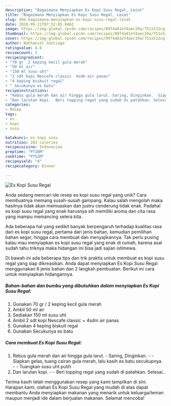 ```yaml
---
description: "Bagaimana Menyiapkan Es Kopi Susu Regal, Lezat"
title: "Bagaimana Menyiapkan Es Kopi Susu Regal, Lezat"
slug: 494-bagaimana-menyiapkan-es-kopi-susu-regal-lezat
date: 2020-09-21T07:52:05.846Z
image: https://img-global.cpcdn.com/recipes/09f4a81ef4aec19a/751x532cq70/es-kopi-susu-regal-foto-resep-utama.jpg
thumbnail: https://img-global.cpcdn.com/recipes/09f4a81ef4aec19a/751x532cq70/es-kopi-susu-regal-foto-resep-utama.jpg
cover: https://img-global.cpcdn.com/recipes/09f4a81ef4aec19a/751x532cq70/es-kopi-susu-regal-foto-resep-utama.jpg
author: Nathaniel Santiago
ratingvalue: 4.6
reviewcount: 3
recipeingredient:
- "70 gr  2 keping kecil gula merah"
- "50 ml air"
- "150 ml susu uht"
- "2 sdt kopi Nescafe classic  4sdm air panas"
- "4 keping biskuit regal"
- " Secukunya es batu"
recipeinstructions:
- "Rebus gula merah dan air hingga gula larut. Saring, Dinginkan.  Siapkan gelas, tuang cairan gula merah, lalu kasih es batu secukupnya.  Tuangkan susu uht putih"
- "Dan larutan kopi.  Beri topping regal yang sudah di patahkan. Selesai.."
categories:
- Resep
tags:
- es
- kopi
- susu

katakunci: es kopi susu 
nutrition: 283 calories
recipecuisine: Indonesian
preptime: "PT16M"
cooktime: "PT52M"
recipeyield: "4"
recipecategory: Dinner

---
```



![Es Kopi Susu Regal](https://img-global.cpcdn.com/recipes/09f4a81ef4aec19a/751x532cq70/es-kopi-susu-regal-foto-resep-utama.jpg)

Anda sedang mencari ide resep es kopi susu regal yang unik? Cara membuatnya memang susah-susah gampang. Kalau salah mengolah maka hasilnya tidak akan memuaskan dan justru cenderung tidak enak. Padahal es kopi susu regal yang enak harusnya sih memiliki aroma dan cita rasa yang mampu memancing selera kita.

Ada beberapa hal yang sedikit banyak berpengaruh terhadap kualitas rasa dari es kopi susu regal, pertama dari jenis bahan, kemudian pemilihan bahan segar, hingga cara membuat dan menyajikannya. Tak perlu pusing kalau mau menyiapkan es kopi susu regal yang enak di rumah, karena asal sudah tahu triknya maka hidangan ini bisa jadi sajian istimewa.




Di bawah ini ada beberapa tips dan trik praktis untuk membuat es kopi susu regal yang siap dikreasikan. Anda dapat menyiapkan Es Kopi Susu Regal menggunakan 6 jenis bahan dan 2 langkah pembuatan. Berikut ini cara untuk menyiapkan hidangannya.

<!--inarticleads1-->

##### Bahan-bahan dan bumbu yang dibutuhkan dalam menyiapkan Es Kopi Susu Regal:

1. Gunakan 70 gr / 2 keping kecil gula merah
1. Ambil 50 ml air
1. Sediakan 150 ml susu uht
1. Ambil 2 sdt kopi Nescafe classic + 4sdm air panas
1. Gunakan 4 keping biskuit regal
1. Gunakan  Secukunya es batu




<!--inarticleads2-->

##### Cara membuat Es Kopi Susu Regal:

1. Rebus gula merah dan air hingga gula larut. - Saring, Dinginkan. -  - Siapkan gelas, tuang cairan gula merah, lalu kasih es batu secukupnya. -  - Tuangkan susu uht putih
1. Dan larutan kopi. -  - Beri topping regal yang sudah di patahkan. Selesai..




Terima kasih telah menggunakan resep yang kami tampilkan di sini. Harapan kami, olahan Es Kopi Susu Regal yang mudah di atas dapat membantu Anda menyiapkan makanan yang menarik untuk keluarga/teman maupun menjadi ide dalam berjualan makanan. Selamat mencoba!
